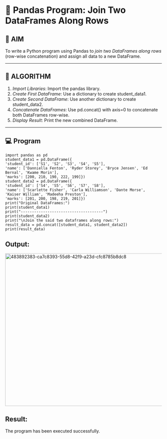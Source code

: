 # 🧪 Pandas Program: Join Two DataFrames Along Rows

## 🎯 AIM

To write a Python program using Pandas to *join two DataFrames along rows* (row-wise concatenation) and assign all data to a new DataFrame.

---

## 🧠 ALGORITHM

1. *Import Libraries*: Import the pandas library.
2. *Create First DataFrame*: Use a dictionary to create student_data1.
3. *Create Second DataFrame*: Use another dictionary to create student_data2.
4. *Concatenate DataFrames*: Use pd.concat() with axis=0 to concatenate both DataFrames row-wise.
5. *Display Result*: Print the new combined DataFrame.

---

## 💻 Program
```
import pandas as pd 
student_data1 = pd.DataFrame({ 
'student_id': ['S1', 'S2', 'S3', 'S4', 'S5'], 
'name': ['Danniella Fenton', 'Ryder Storey', 'Bryce Jensen', 'Ed Bernal', 'Kwame Morin'],  
'marks': [200, 210, 190, 222, 199]}) 
student_data2 = pd.DataFrame({ 
'student_id': ['S4', 'S5', 'S6', 'S7', 'S8'], 
'name': ['Scarlette Fisher', 'Carla Williamson', 'Dante Morse', 'Kaiser William', 'Madeeha Preston'],  
'marks': [201, 200, 198, 219, 201]}) 
print("Original DataFrames:") 
print(student_data1) 
print("-------------------------------------") 
print(student_data2) 
print("\nJoin the said two dataframes along rows:") 
result_data = pd.concat([student_data1, student_data2]) 
print(result_data)
```
## Output:
<img width="714" height="491" alt="483892383-ca7c8393-55d8-42f9-a23d-cfc8785b8dc8" src="https://github.com/user-attachments/assets/3c14ecd3-c9dc-4ba6-a8c6-16ee31202b8a" />

## Result:
The program has been executed successfully.
